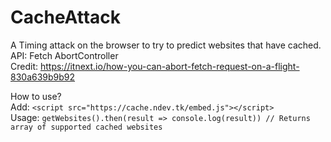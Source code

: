 # CacheAttack
A Timing attack on the browser to try to predict websites that have cached.  
API: Fetch AbortController  
Credit: https://itnext.io/how-you-can-abort-fetch-request-on-a-flight-830a639b9b92

How to use?  
Add: `<script src="https://cache.ndev.tk/embed.js"></script>`  
Usage: `getWebsites().then(result => console.log(result)) // Returns array of supported cached websites`
